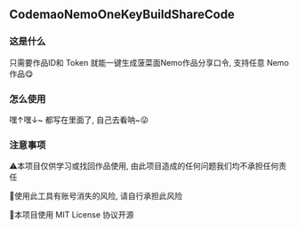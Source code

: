 ## CodemaoNemoOneKeyBuildShareCode

### 这是什么

只需要作品ID和 Token 就能一键生成菠菜面Nemo作品分享口令, 支持任意 Nemo 作品😋

### 怎么使用

嘿↑嘿↓~ 都写在里面了, 自己去看呐~😜

### 注意事项

⚠️本项目仅供学习或找回作品使用, 由此项目造成的任何问题我们均不承担任何责任

👻使用此工具有账号消失的风险, 请自行承担此风险

📜本项目使用 MIT License 协议开源
